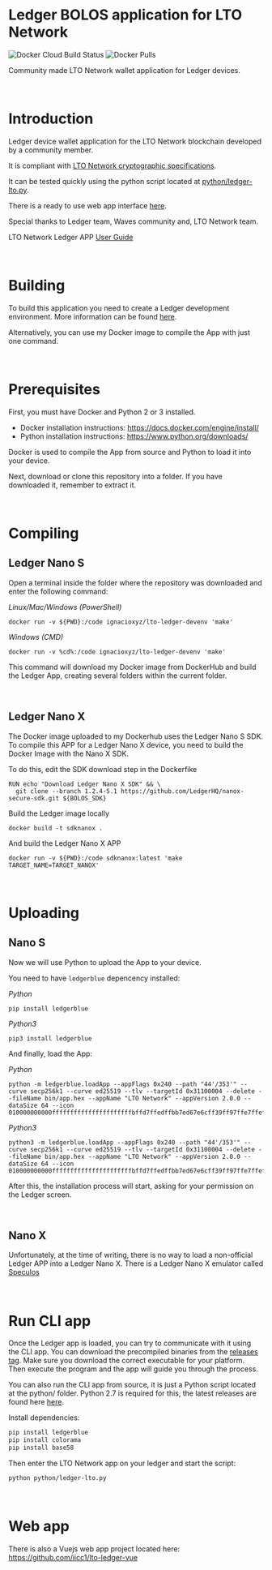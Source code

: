 # Ledger BOLOS application for LTO Network
![Docker Cloud Build Status](https://img.shields.io/docker/cloud/build/ignacioxyz/lto-ledger-devenv?style=for-the-badge) ![Docker Pulls](https://img.shields.io/docker/pulls/ignacioxyz/lto-ledger-devenv?style=for-the-badge)

Community made LTO Network wallet application for Ledger devices.

<br>

# Introduction
Ledger device wallet application for the LTO Network blockchain developed by a community member.

It is compliant with [LTO Network cryptographic specifications](https://docs.lto.network/project/developer-area/lto_protocol/cryptographic_details). 

It can be tested quickly using the python script located at [python/ledger-lto.py](https://github.com/iicc1/ledger-app-lto-network-unofficial/tree/master/python).

There is a ready to use web app interface [here](https://lto-ledger-beta.netlify.app/).

Special thanks to Ledger team, Waves community and, LTO Network team.

LTO Network Ledger APP [User Guide](https://github.com/iicc1/ledger-app-lto/wiki/How-to-use-a-Ledger-device-with-LTO-Network)

<br>

# Building

To build this application you need to create a Ledger development environment. More information can be 
found [here](https://ledger.readthedocs.io/en/latest/userspace/setup.html).

Alternatively, you can use my Docker image to compile the App with just one command.

<br>

# Prerequisites

First, you must have Docker and Python 2 or 3 installed.
- Docker installation instructions: https://docs.docker.com/engine/install/
- Python installation instructions: https://www.python.org/downloads/

Docker is used to compile the App from source and Python to load it into your device.

Next, download or clone this repository into a folder. If you have downloaded it, remember to extract it.

<br>

# Compiling

## Ledger Nano S

Open a terminal inside the folder where the repository was downloaded and enter the following command:

_Linux/Mac/Windows (PowerShell)_
```
docker run -v ${PWD}:/code ignacioxyz/lto-ledger-devenv 'make'
```
_Windows (CMD)_
```
docker run -v %cd%:/code ignacioxyz/lto-ledger-devenv 'make'
```
This command will download my Docker image from DockerHub and build the Ledger App, creating several folders within the current folder.

<br>

## Ledger Nano X

The Docker image uploaded to my Dockerhub uses the Ledger Nano S SDK. To compile this APP for a Ledger Nano X device, you need to build the Docker Image with the Nano X SDK.


To do this, edit the SDK download step in the Dockerfike
```
RUN echo "Download Ledger Nano X SDK" && \
  git clone --branch 1.2.4-5.1 https://github.com/LedgerHQ/nanox-secure-sdk.git ${BOLOS_SDK}
```

Build the Ledger image locally
```
docker build -t sdknanox .
```

And build the Ledger Nano X APP
```
docker run -v ${PWD}:/code sdknanox:latest 'make TARGET_NAME=TARGET_NANOX'
```
<br>

# Uploading

## Nano S

Now we will use Python to upload the App to your device.

You need to have `ledgerblue` depencency installed:

_Python_
```
pip install ledgerblue
```
_Python3_
```
pip3 install ledgerblue
```

And finally, load the App:

_Python_
```
python -m ledgerblue.loadApp --appFlags 0x240 --path "44'/353'" --curve secp256k1 --curve ed25519 --tlv --targetId 0x31100004 --delete --fileName bin/app.hex --appName "LTO Network" --appVersion 2.0.0 --dataSize 64 --icon 010000000000ffffffffffffffffffffffbffd7ffedffbb7ed67e6cff39ff97ffe7ffeffffffffffff
```
_Python3_
```
python3 -m ledgerblue.loadApp --appFlags 0x240 --path "44'/353'" --curve secp256k1 --curve ed25519 --tlv --targetId 0x31100004 --delete --fileName bin/app.hex --appName "LTO Network" --appVersion 2.0.0 --dataSize 64 --icon 010000000000ffffffffffffffffffffffbffd7ffedffbb7ed67e6cff39ff97ffe7ffeffffffffffff
```
After this, the installation process will start, asking for your permission on the Ledger screen.

<br>

## Nano X
Unfortunately, at the time of writing, there is no way to load a non-official Ledger APP into a Ledger Nano X.
There is a Ledger Nano X emulator called [Speculos](https://speculos.ledger.com/)

<br>

# Run CLI app

Once the Ledger app is loaded, you can try to communicate with it using the CLI app.
You can download the precompiled binaries from the [releases tag](https://github.com/iicc1/ledger-app-lto/releases). Make sure you download the correct executable for your platform.
Then execute the program and the app will guide you through the process.

You can also run the CLI app from source, it is just a Python script located at the python/ folder. 
Python 2.7 is required for this, the latest releases are found here [here](https://www.python.org/downloads/release/python-2716/).

Install dependencies:
```bash
pip install ledgerblue
pip install colorama
pip install base58
```

Then enter the LTO Network app on your ledger and start the script:
```bash
python python/ledger-lto.py
```

<br>

# Web app

There is also a Vuejs web app project located here: https://github.com/iicc1/lto-ledger-vue